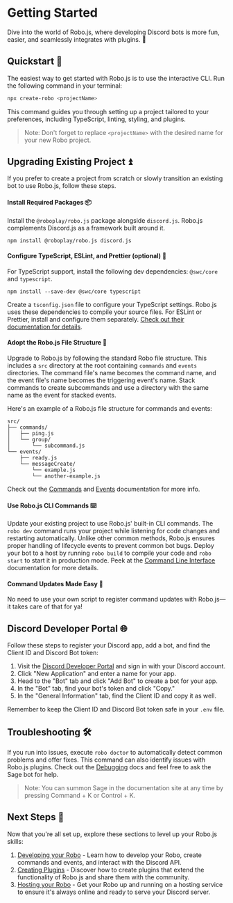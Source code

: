 # Getting Started

Dive into the world of Robo.js, where developing Discord bots is more fun, easier, and seamlessly integrates with plugins. 🎉

## Quickstart 🚀

The easiest way to get started with Robo.js is to use the interactive CLI. Run the following command in your terminal:

```bash
npx create-robo <projectName>
```

This command guides you through setting up a project tailored to your preferences, including TypeScript, linting, styling, and plugins.

> Note: Don't forget to replace `<projectName>` with the desired name for your new Robo project.

## Upgrading Existing Project ⏫

If you prefer to create a project from scratch or slowly transition an existing bot to use Robo.js, follow these steps.

#### Install Required Packages 📦

Install the `@roboplay/robo.js` package alongside `discord.js`. Robo.js complements Discord.js as a framework built around it.

```
npm install @roboplay/robo.js discord.js
```

#### Configure TypeScript, ESLint, and Prettier (optional) 🔧

For TypeScript support, install the following dev dependencies: `@swc/core` and `typescript`.

```
npm install --save-dev @swc/core typescript
```

Create a `tsconfig.json` file to configure your TypeScript settings. Robo.js uses these dependencies to compile your source files. For ESLint or Prettier, install and configure them separately. [Check out their documentation for details](https://eslint.org/docs/user-guide/getting-started).

#### Adopt the Robo.js File Structure 📂

Upgrade to Robo.js by following the standard Robo file structure. This includes a `src` directory at the root containing `commands` and `events` directories. The command file's name becomes the command name, and the event file's name becomes the triggering event's name. Stack commands to create subcommands and use a directory with the same name as the event for stacked events.

Here's an example of a Robo.js file structure for commands and events:

```
src/
├── commands/
│   ├── ping.js
│   └── group/
│       └── subcommand.js
└── events/
    ├── ready.js
    └── messageCreate/
        └── example.js
        └── another-example.js
```

Check out the [Commands](./commands.md) and [Events](./events.md) documentation for more info.

#### Use Robo.js CLI Commands ⌨️

Update your existing project to use Robo.js' built-in CLI commands. The `robo dev` command runs your project while listening for code changes and restarting automatically. Unlike other common methods, Robo.js ensures proper handling of lifecycle events to prevent common bot bugs. Deploy your bot to a host by running `robo build` to compile your code and `robo start` to start it in production mode. Peek at the [Command Line Interface](./cli.md) documentation for more details.

#### Command Updates Made Easy 🎯

No need to use your own script to register command updates with Robo.js—it takes care of that for ya!

## Discord Developer Portal 🌐

Follow these steps to register your Discord app, add a bot, and find the Client ID and Discord Bot token:

1. Visit the [Discord Developer Portal](https://discord.com/developers/applications) and sign in with your Discord account.
2. Click "New Application" and enter a name for your app.
3. Head to the "Bot" tab and click "Add Bot" to create a bot for your app.
4. In the "Bot" tab, find your bot's token and click "Copy."
5. In the "General Information" tab, find the Client ID and copy it as well.

Remember to keep the Client ID and Discord Bot token safe in your `.env` file.

## Troubleshooting 🛠️

If you run into issues, execute `robo doctor` to automatically detect common problems and offer fixes. This command can also identify issues with Robo.js plugins. Check out the [Debugging](./debugging.md) docs and feel free to ask the Sage bot for help.

> Note: You can summon Sage in the documentation site at any time by pressing Command + K or Control + K.

## Next Steps 🧭

Now that you're all set up, explore these sections to level up your Robo.js skills:

1. [Developing your Robo](./developing.md) - Learn how to develop your Robo, create commands and events, and interact with the Discord API.
2. [Creating Plugins](./plugins.md) - Discover how to create plugins that extend the functionality of Robo.js and share them with the community.
3. [Hosting your Robo](./hosting.md) - Get your Robo up and running on a hosting service to ensure it's always online and ready to serve your Discord server.
